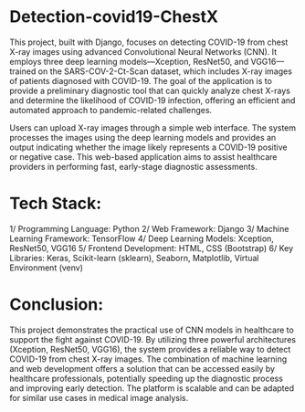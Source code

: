 # Detection-covid19-ChestX
This project, built with Django, focuses on detecting COVID-19 from chest X-ray images using advanced Convolutional Neural Networks (CNN). It employs three deep learning models—Xception, ResNet50, and VGG16—trained on the SARS-COV-2-Ct-Scan dataset, which includes X-ray images of patients diagnosed with COVID-19. The goal of the application is to provide a preliminary diagnostic tool that can quickly analyze chest X-rays and determine the likelihood of COVID-19 infection, offering an efficient and automated approach to pandemic-related challenges.

Users can upload X-ray images through a simple web interface. The system processes the images using the deep learning models and provides an output indicating whether the image likely represents a COVID-19 positive or negative case. This web-based application aims to assist healthcare providers in performing fast, early-stage diagnostic assessments.

# Tech Stack:

1/ Programming Language: Python
2/ Web Framework: Django
3/ Machine Learning Framework: TensorFlow
4/ Deep Learning Models: Xception, ResNet50, VGG16
5/ Frontend Development: HTML, CSS (Bootstrap)
6/ Key Libraries: Keras, Scikit-learn (sklearn), Seaborn, Matplotlib, Virtual Environment (venv)

# Conclusion:

This project demonstrates the practical use of CNN models in healthcare to support the fight against COVID-19. By utilizing three powerful architectures (Xception, ResNet50, VGG16), the system provides a reliable way to detect COVID-19 from chest X-ray images. The combination of machine learning and web development offers a solution that can be accessed easily by healthcare professionals, potentially speeding up the diagnostic process and improving early detection. The platform is scalable and can be adapted for similar use cases in medical image analysis.
